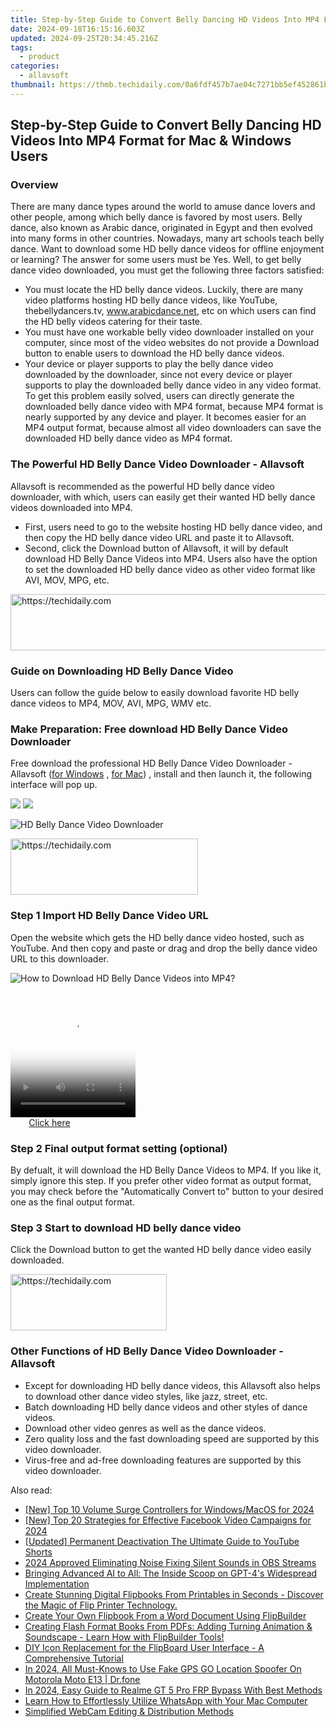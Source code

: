 ```yaml
---
title: Step-by-Step Guide to Convert Belly Dancing HD Videos Into MP4 Format for Mac & Windows Users
date: 2024-09-18T16:15:16.603Z
updated: 2024-09-25T20:34:45.216Z
tags:
  - product
categories:
  - allavsoft
thumbnail: https://thmb.techidaily.com/0a6fdf457b7ae04c7271bb5ef452861b60d681e9fcfecf39700de5889b22829e.jpg
---
```


## Step-by-Step Guide to Convert Belly Dancing HD Videos Into MP4 Format for Mac & Windows Users

### Overview

There are many dance types around the world to amuse dance lovers and other people, among which belly dance is favored by most users. Belly dance, also known as Arabic dance, originated in Egypt and then evolved into many forms in other countries. Nowadays, many art schools teach belly dance. Want to download some HD belly dance videos for offline enjoyment or learning? The answer for some users must be Yes. Well, to get belly dance video downloaded, you must get the following three factors satisfied:

* You must locate the HD belly dance videos. Luckily, there are many video platforms hosting HD belly dance videos, like YouTube, thebellydancers.tv, www.arabicdance.net, etc on which users can find the HD belly videos catering for their taste.
* You must have one workable belly video downloader installed on your computer, since most of the video websites do not provide a Download button to enable users to download the HD belly dance videos.
* Your device or player supports to play the belly dance video downloaded by the downloader, since not every device or player supports to play the downloaded belly dance video in any video format. To get this problem easily solved, users can directly generate the downloaded belly dance video with MP4 format, because MP4 format is nearly supported by any device and player. It becomes easier for an MP4 output format, because almost all video downloaders can save the downloaded HD belly dance video as MP4 format.

### The Powerful HD Belly Dance Video Downloader - Allavsoft

Allavsoft is recommended as the powerful HD belly dance video downloader, with which, users can easily get their wanted HD belly dance videos downloaded into MP4.

* First, users need to go to the website hosting HD belly dance video, and then copy the HD belly dance video URL and paste it to Allavsoft.
* Second, click the Download button of Allavsoft, it will by default download HD Belly Dance Videos into MP4\. Users also have the option to set the downloaded HD belly dance video as other video format like AVI, MOV, MPG, etc.

<!-- affiliate ads begin -->
<a href="https://appsumo.8odi.net/c/5597632/2137413/7443" target="_top" id="2137413">
  <img src="//a.impactradius-go.com/display-ad/7443-2137413" border="0" alt="https://techidaily.com" width="728" height="90"/>
</a>
<img height="0" width="0" src="https://appsumo.8odi.net/i/5597632/2137413/7443" style="position:absolute;visibility:hidden;" border="0" />
<!-- affiliate ads end -->

### Guide on Downloading HD Belly Dance Video

Users can follow the guide below to easily download favorite HD belly dance videos to MP4, MOV, AVI, MPG, WMV etc.

### Make Preparation: Free download HD Belly Dance Video Downloader

Free download the professional HD Belly Dance Video Downloader - Allavsoft ([for Windows](https://tools.techidaily.com/allavsoft/products/) , [for Mac](https://tools.techidaily.com/allavsoft/products/)) , install and then launch it, the following interface will pop up.

[![](https://www.allavsoft.com/how-to/../images/how-to/free-download-win.jpg)](https://tools.techidaily.com/allavsoft/products/) [![](https://www.allavsoft.com/how-to/../images/how-to/free-download-mac.jpg)](https://tools.techidaily.com/allavsoft/products/)

![HD Belly Dance Video Downloader](https://www.allavsoft.com/how-to/../images/allavsoft/screen-shot-600.jpg)

<!-- affiliate ads begin -->
<a href="https://aligracehair.sjv.io/c/5597632/2036481/19272" target="_top" id="2036481">
  <img src="//a.impactradius-go.com/display-ad/19272-2036481" border="0" alt="https://techidaily.com" width="300" height="90"/>
</a>
<img height="0" width="0" src="https://aligracehair.sjv.io/i/5597632/2036481/19272" style="position:absolute;visibility:hidden;" border="0" />
<!-- affiliate ads end -->

### Step 1 Import HD Belly Dance Video URL

Open the website which gets the HD belly dance video hosted, such as YouTube. And then copy and paste or drag and drop the belly dance video URL to this downloader.

![How to Download HD Belly Dance Videos into MP4?](https://www.allavsoft.com/how-to/../images/how-to/download-rtmp-video/download-rtmp-video.jpg)

<!-- affiliate ads begin -->
<span id="1328683">
					<video width="200" height="200" style="cursor:pointer"
           poster="//a.impactradius-go.com/display-clicktoplayimage/1328683.png"
           onclick="if(!this.playClicked){this.play();this.setAttribute('controls',true);this.playClicked=true;}">
	   <source src="//a.impactradius-go.com/display-ad/15852-1328683">
	   <img src="//a.impactradius-go.com/display-clicktoplayimage/1328683.png" style="border: none; height: 100%; width: 100%; object-fit: contain">
	</video>
	<div style="width:125px;text-align:center"><a href="javascript:window.open(decodeURIComponent('https%3A%2F%2Fthefitville.pxf.io%2Fc%2F5597632%2F1328683%2F15852'), '_blank');void(0);">Click here</a></div>
</span>
<img height="0" width="0" src="https://imp.pxf.io/i/5597632/1328683/15852" style="position:absolute;visibility:hidden;" border="0" />
<!-- affiliate ads end -->

### Step 2 Final output format setting (optional)

By defualt, it will download the HD Belly Dance Videos to MP4\. If you like it, simply ignore this step. If you prefer other video format as output format, you may check before the "Automatically Convert to" button to your desired one as the final output format.

### Step 3 Start to download HD belly dance video

Click the Download button to get the wanted HD belly dance video easily downloaded.

<!-- affiliate ads begin -->
<a href="https://review-au.sjv.io/c/5597632/2098705/14409" target="_top" id="2098705">
  <img src="//a.impactradius-go.com/display-ad/14409-2098705" border="0" alt="https://techidaily.com" width="250" height="90"/>
</a>
<img height="0" width="0" src="https://review-au.sjv.io/i/5597632/2098705/14409" style="position:absolute;visibility:hidden;" border="0" />
<!-- affiliate ads end -->

### Other Functions of HD Belly Dance Video Downloader - Allavsoft

* Except for downloading HD belly dance videos, this Allavsoft also helps to download other dance video styles, like jazz, street, etc.
* Batch downloading HD belly dance videos and other styles of dance videos.
* Download other video genres as well as the dance videos.
* Zero quality loss and the fast downloading speed are supported by this video downloader.
* Virus-free and ad-free downloading features are supported by this video downloader.

<ins class="adsbygoogle"
     style="display:block"
     data-ad-format="autorelaxed"
     data-ad-client="ca-pub-7571918770474297"
     data-ad-slot="1223367746"></ins>

<ins class="adsbygoogle"
     style="display:block"
     data-ad-client="ca-pub-7571918770474297"
     data-ad-slot="8358498916"
     data-ad-format="auto"
     data-full-width-responsive="true"></ins>

<span class="atpl-alsoreadstyle">Also read:</span>
<div><ul>
<li><a href="https://youtube-tips.techidaily.com/op-10-volume-surge-controllers-for-windowsmacos-for-2024/"><u>[New] Top 10 Volume Surge Controllers for Windows/MacOS for 2024</u></a></li>
<li><a href="https://facebook-videos.techidaily.com/new-top-20-strategies-for-effective-facebook-video-campaigns-for-2024/"><u>[New] Top 20 Strategies for Effective Facebook Video Campaigns for 2024</u></a></li>
<li><a href="https://facebook-record-videos.techidaily.com/updated-permanent-deactivation-the-ultimate-guide-to-youtube-shorts/"><u>[Updated] Permanent Deactivation The Ultimate Guide to YouTube Shorts</u></a></li>
<li><a href="https://digital-screen-recording.techidaily.com/2024-approved-eliminating-noise-fixing-silent-sounds-in-obs-streams/"><u>2024 Approved Eliminating Noise Fixing Silent Sounds in OBS Streams</u></a></li>
<li><a href="https://tech-haven.techidaily.com/bringing-advanced-ai-to-all-the-inside-scoop-on-gpt-4s-widespread-implementation/"><u>Bringing Advanced AI to All: The Inside Scoop on GPT-4's Widespread Implementation</u></a></li>
<li><a href="https://fox-tls.techidaily.com/create-stunning-digital-flipbooks-from-printables-in-seconds-discover-the-magic-of-flip-printer-technology/"><u>Create Stunning Digital Flipbooks From Printables in Seconds - Discover the Magic of Flip Printer Technology.</u></a></li>
<li><a href="https://fox-tls.techidaily.com/create-your-own-flipbook-from-a-word-document-using-flipbuilder/"><u>Create Your Own Flipbook From a Word Document Using FlipBuilder</u></a></li>
<li><a href="https://fox-tls.techidaily.com/creating-flash-format-books-from-pdfs-adding-turning-animation-and-soundscape-learn-how-with-flipbuilder-tools/"><u>Creating Flash Format Books From PDFs: Adding Turning Animation & Soundscape - Learn How with FlipBuilder Tools!</u></a></li>
<li><a href="https://fox-tls.techidaily.com/diy-icon-replacement-for-the-flipboard-user-interface-a-comprehensive-tutorial/"><u>DIY Icon Replacement for the FlipBoard User Interface - A Comprehensive Tutorial</u></a></li>
<li><a href="https://change-location.techidaily.com/in-2024-all-must-knows-to-use-fake-gps-go-location-spoofer-on-motorola-moto-e13-drfone-by-drfone-virtual-android/"><u>In 2024, All Must-Knows to Use Fake GPS GO Location Spoofer On Motorola Moto E13 | Dr.fone</u></a></li>
<li><a href="https://bypass-frp.techidaily.com/in-2024-easy-guide-to-realme-gt-5-pro-frp-bypass-with-best-methods-by-drfone-android/"><u>In 2024, Easy Guide to Realme GT 5 Pro FRP Bypass With Best Methods</u></a></li>
<li><a href="https://tech-recovery.techidaily.com/learn-how-to-effortlessly-utilize-whatsapp-with-your-mac-computer/"><u>Learn How to Effortlessly Utilize WhatsApp with Your Mac Computer</u></a></li>
<li><a href="https://on-screen-recording.techidaily.com/simplified-webcam-editing-and-distribution-methods/"><u>Simplified WebCam Editing & Distribution Methods</u></a></li>
</ul></div>

